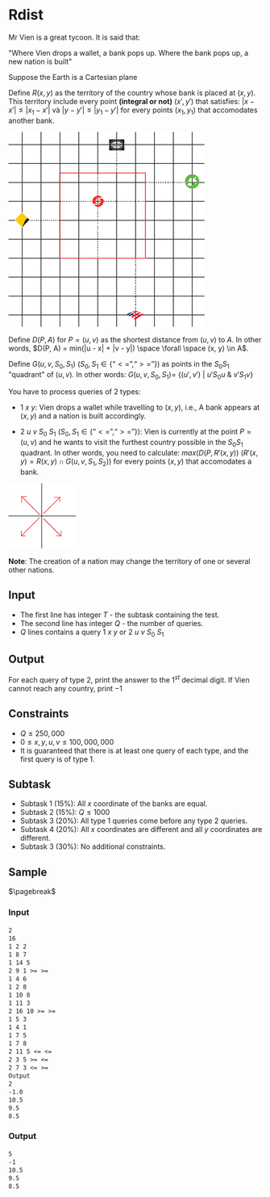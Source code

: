 # Rdist

Mr Vien is a great tycoon. It is said that:

"Where Vien drops a wallet, a bank pops up.
Where the bank pops up, a new nation is built"

Suppose the Earth is a Cartesian plane

Define $R(x, y)$ as the territory of the country whose bank is placed at $(x, y)$. This territory include every point **(integral or not)** $(x', y')$ that satisfies: $|x-x'| \leq |x_1-x'|$ và $|y-y'| \leq |y_1-y'|$ for every points $(x_1, y_1)$ that accomodates another bank.

![](rdist1.png)

Define $D(P, A)$ for $P = (u, v)$ as the shortest distance from $(u, v)$ to $A$. In other words, $D(P, A) = min(|u - x| + |v - y|) \space \forall \space (x, y) \in A$.

Define $G(u, v, S_0, S_1)$ ($S_0, S_1 \in \{“<=”, “>=”\}$) as points in the $S_0S_1$ "quadrant" of $(u,v)$. In other words: $G(u, v, S_0, S_1) =$ $\{(u', v')$ $|$ $u' S_0 u$ $\&$ $v' S_1 v\}$

You have to process queries of 2 types:

- $1$ $x$ $y$: Vien drops a wallet while travelling to $(x, y)$, i.e., A bank appears at $(x,y)$ and a nation is built accordingly.

- $2$ $u$ $v$ $S_0$ $S_1$ ($S_0, S_1 \in \{“<=”, “>=”\}$): Vien is currently at the point $P=(u, v)$ and he wants to visit the furthest country possible in the $S_0S_1$ quadrant. In other words, you need to calculate: $max(D(P, R'(x,y))$ $(R'(x,y)= R(x,y) \cap G(u,v,S_1,S_2))$ for every points $(x, y)$ that accomodates a bank.

![](rdist2.png)

**Note**: The creation of a nation may change the territory of one or several other nations.

## Input

- The first line has integer $T$ - the subtask containing the test.
- The second line has integer $Q$ - the number of queries.
- $Q$ lines contains a query $1$ $x$ $y$ or $2$ $u$ $v$ $S_0$ $S_1$

## Output	

For each query of type 2, print the answer to the $1^{st}$ decimal digit. If Vien cannot reach any country, print $-1$

## Constraints
- $Q \leq 250,000$
- $0 \leq x, y, u, v \leq 100,000,000$
- It is guaranteed that there is at least one query of each type, and the first query is of type 1.

## Subtask
- Subtask 1 (15%): All $x$ coordinate of the banks are equal.
- Subtask 2 (15%): $Q \leq 1000$
- Subtask 3 (20%): All type 1 queries come before any type 2 queries.
- Subtask 4 (20%): All $x$ coordinates are different and all $y$ coordinates are different.
- Subtask 3 (30%): No additional constraints.

## Sample

$\pagebreak$

### Input
```
2
16
1 2 2
1 8 7
1 14 5
2 9 1 >= >=
1 4 6
1 2 8
1 10 8
1 11 3
2 16 10 >= >=
1 5 3
1 4 1
1 7 5
1 7 8
2 11 5 <= <=
2 3 5 >= <=
2 7 3 <= >=
Output
2
-1.0
10.5
9.5
8.5
```

### Output
```
5
-1
10.5
9.5
8.5
```